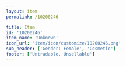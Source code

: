```yaml
---
layout: item
permalink: /10200246

title: Item
id: '10200246'
item_name: 'Unknown'
icon_url: 'item/icon/customize/10200246.png'
sub_header: ['Gender: Female', 'Cosmetic']
footer: ['Untradable, Unsellable']
---
```

